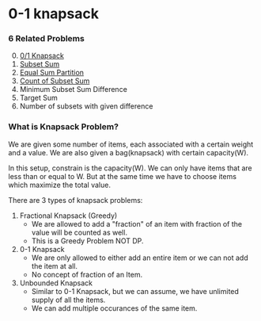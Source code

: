 # 0-1 knapsack

### 6 Related Problems

0. [0/1 Knapsack](00-knapsack/Readme.md)
1. [Subset Sum](01-subsetSum/Readme.md)
2. [Equal Sum Partition](02-equalSumPartition/Readme.md)
3. [Count of Subset Sum](03-countOfSubsetSum/Readme.md)
4. Minimum Subset Sum Difference
5. Target Sum
6. Number of subsets with given difference

### What is Knapsack Problem?
We are given some number of items, each associated with a certain weight and a value. We are also given a bag(knapsack) with certain capacity(W).

In this setup, constrain is the capacity(W). We can only have items that are less than or equal to W. But at the same time we have to choose items which maximize the total value.

There are 3 types of knapsack problems:
1. Fractional Knapsack (Greedy) 
    - We are allowed to add a "fraction" of an item with fraction of the value will be counted as well.
    - This is a Greedy Problem NOT DP.
2. 0-1 Knapsack
    - We are only allowed to either add an entire item or we can not add the item at all.
    - No concept of fraction of an Item.
3. Unbounded Knapsack
    - Similar to 0-1 Knapsack, but we can assume, we have unlimited supply of all the items.
    - We can add multiple occurances of the same item.


